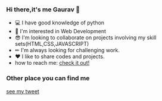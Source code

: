 ### Hi there,it's me Gaurav 👋
- 💻 I have good knowledge of python
- 👀 I'm interested in Web Development
- 😎 I'm looking to collaborate on projects involving my skill sets(HTML,CSS,JAVASCRIPT)
- ✏ I'm always looking for challenging work.
- ❤ I like to share codes and projects.
- how to reach me: [check it out!](https://www.instagram.com/grv_chauhan05/?hl=en)


### Other place you can find me
[see my tweet](https://twitter.com/GauravS12921418)


